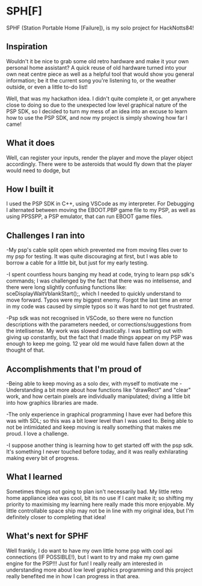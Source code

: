 # SPH[F]
SPHF (Station Portable Home [Failure]), is my solo project for HackNotts84!

## Inspiration
Wouldn't it be nice to grab some old retro hardware and make it your own personal home assistant? A quick reuse of old hardware turned into your own neat centre piece as well as a helpful tool that would show you general information; be it the current song you're listening to, or the weather outside, or even a little to-do list! 

Well, that was my hackathon idea. I didn't quite complete it, or get anywhere close to doing so due to the unexpected low level graphical nature of the PSP SDK, so I decided to turn my mess of an idea into an excuse to learn how to use the PSP SDK, and now my project is simply showing how far I came!

## What it does
Well, can register your inputs, render the player and move the player object accordingly.
There were to be asteroids that would fly down that the player would need to dodge, but 

## How I built it
I used the PSP SDK in C++, using VSCode as my interpreter.
For Debugging I alternated between moving the EBOOT.PBP game file to my PSP, as well as using PPSSPP, a PSP emulator, that can run EBOOT game files.

## Challenges I ran into
-My psp's cable split open which prevented me from moving files over to my psp for testing. It was quite discouraging at first, but I was able to borrow a cable for a little bit, but just for my early testing.

-I spent countless hours banging my head at code, trying to learn psp sdk's commands; I was challenged by the fact that there was no intelisense, and there were long slightly confusing functions like: sceDisplayWaitVblankStart();, which I needed to quickly understand to move forward. Typos were my biggest enemy. Forgot the last time an error in my code was caused by simple typos so it was hard to not get frustrated.

-Psp sdk was not recognised in VSCode, so there were no function descriptions with the parameters needed, or corrections/suggestions from the intellisense. My work was slowed drastically. I was battling out with giving up constantly, but the fact that I made things appear on my PSP was enough to keep me going. 12 year old me would have fallen down at the thought of that.

## Accomplishments that I'm proud of

-Being able to keep moving as a solo dev, with myself to motivate me
-Understanding a bit more about how functions like "drawRect" and "clear" work, and how certain pixels are individually manipulated; diving a little bit into how graphics libraries are made.

-The only experience in graphical programming I have ever had before this was with SDL; so this was a bit lower level than I was used to. Being able to not be intimidated and keep moving is really something that makes me proud. I love a challenge.

-I suppose another thing is learning how to get started off with the psp sdk. It's something I never touched before today, and it was really exhilarating making every bit of progress.

## What I learned
Sometimes things not going to plan isn't necessarily bad.
My little retro home appliance idea was cool, bit its no use if I cant make it; so shifting my priority to maximising my learning here really made this more enjoyable.
My little controllable space ship may not be in line with my original idea, but I'm definitely closer to completing that idea!

## What's next for SPHF
Well frankly, I do want to have my own little home psp with cool api connections (IF POSSIBLE!), but I want to try and make my own game engine for the PSP!!!
Just for fun! I really really am interested in understanding more about low level graphics programming and this project really benefited me in how I can progress in that area.

